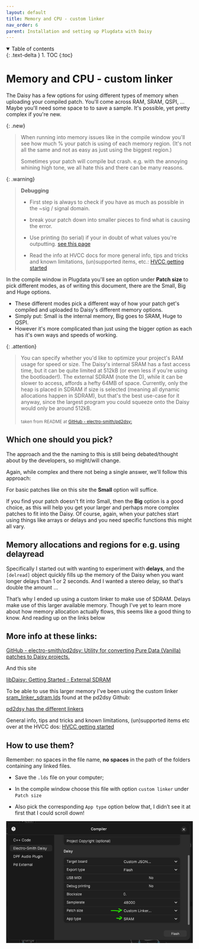 ```yaml
---
layout: default
title: Memory and CPU - custom linker
nav_order: 6
parent: Installation and setting up Plugdata with Daisy
---
```


<details open markdown="block">
  <summary>
    Table of contents
  </summary>
  {: .text-delta }
1. TOC
{:toc}
</details>

# Memory and CPU - custom linker

The Daisy has a few options for using different types of memory when uploading your compiled patch. You'll come across RAM, SRAM, QSPI, ...
Maybe you'll need some space to to save a sample. It's possible, yet pretty complex if you're new.

{: .new}
> When running into memory issues like in the compile window you'll see how much % your patch is using of each memory region. (It's not all the same and not as easy as just using the biggest region.)
>
> Sometimes your patch will compile but crash. e.g. with the annoying whining high tone, we all hate this and there can be many reasons.

{: .warning}
> **Debugging**
>
> - First step is always to check if you have as much as possible in the ~sig / signal domain.
>
> - break your patch down into smaller pieces to find what is causing the error.
>
> - Use printing (to serial) if your in doubt of what values you're outputting. [see this page](01_install_setup_plugdata/04_serial/serial_debug_print.html)
>
> - Read the info at HVCC docs for more general info, tips and tricks and known limitations, (un)supported items, etc.: [HVCC getting started](https://wasted-audio.github.io/hvcc/docs/02.getting_started.html)



In the compile window in Plugdata you'll see an option under **Patch size** to pick different modes, as of writing this document, there are the Small, Big and Huge options.

- These different modes pick a different way of how your patch get's compiled and uploaded to Daisy's different memory options.
- Simply put: Small is the internal memory, Big goes to SRAM, Huge to QSPI.
- However it's more complicated than just using the bigger option as each has it's own ways and speeds of working.

{: .attention}
> You can specify whether you'd like to optimize your project's RAM usage for speed or size. The Daisy's internal SRAM has a fast access time, but it can be quite limited at 512kB (or even less if you're using the bootloader!). The external SDRAM (note the D), while it can be slower to access, affords a hefty 64MB of space. Currently, only the heap is placed in SDRAM if size is selected (meaning all dynamic allocations happen in SDRAM), but that's the best use-case for it anyway, since the largest program you could squeeze onto the Daisy would only be around 512kB.
>
><sub>taken from README at [GitHub - electro-smith/pd2dsy: ](https://github.com/electro-smith/pd2dsy/tree/master?tab=readme-ov-file#--ram)</sub>

## Which one should you pick?

The approach and the the naming to this is still being debated/thought about by the developers, so might/will change.

Again, while complex and there not being a single answer, we'll follow this approach:

For basic patches like on this site the **Small** option will suffice.

If you find your patch doesn't fit into Small, then the **Big** option is a good choice, as this will help you get your larger and perhaps more complex patches to fit into the Daisy. Of course, again, when your patches start using things like arrays or delays and you need specific functions this might all vary.

## Memory allocations and regions for e.g. using delayread

Specifically I started out with wanting to experiment with **delays**, and the `[delread]` object quickly fills up the memory of the Daisy when you want longer delays than 1 or 2 seconds. And I wanted a stereo delay, so that's double the amount ...

That’s why I ended up using a custom linker to make use of SDRAM. Delays make use of this larger available memory. Though I’ve yet to learn more about how memory allocation actually flows, this seems like a good thing to know. And reading up on the links below

## More info at these links:

[GitHub - electro-smith/pd2dsy: Utility for converting Pure Data (Vanilla) patches to Daisy projects.](https://github.com/electro-smith/pd2dsy/tree/master?tab=readme-ov-file#--ram)

And this site 

[libDaisy: Getting Started - External SDRAM](https://electro-smith.github.io/libDaisy/md_doc_2md_2__a6___getting-_started-_external-_s_d_r_a_m.html)

To be able to use this larger memory I've been using the custom linker [sram_linker_sdram.lds](https://github.com/electro-smith/pd2dsy/blob/master/util/sram_linker_sdram.lds) found at the pd2dsy Github: 

[pd2dsy has the different linkers](https://github.com/electro-smith/pd2dsy/tree/master/util)

General info, tips and tricks and known limitations, (un)supported items etc over at the HVCC dos: [HVCC getting started](https://wasted-audio.github.io/hvcc/docs/02.getting_started.html)

## How to use them?

Remember: no spaces in the file name, __no spaces__ in the path of the folders containing any linked files.

- Save the `.lds` file on your computer;

- In the compile window choose this file with option `custom linker` under `Patch size` 

- Also pick the corresponding `App type` option below that, I didn’t see it at first that I could scroll down!

![Custom linker SRAM](img/Custom_linker_sram.png)

